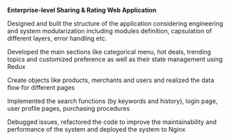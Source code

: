 **Enterprise-level Sharing & Rating Web Application**	

Designed and built the structure of the application considering engineering and system modularization including modules definition, capsulation of different layers, error handling etc.

Developed the main sections like categorical menu, hot deals, trending topics and customized preference as well as their state management using Redux

Create objects like products, merchants and users and realized the data flow for different pages

Implemented the search functions (by keywords and history), login page, user profile pages, purchasing procedures

Debugged issues, refactored the code to improve the maintainability and performance of the system and deployed the system to Nginx
